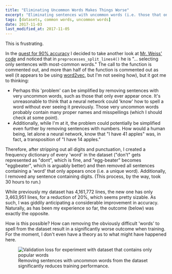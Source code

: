 ```yaml
---
title: "Eliminating Uncommon Words Makes Things Worse"
excerpt: "Eliminating sentences with uncommon words (i.e. those that only appear once) from the dataset does not improve the accuracy of the training, for reasons unknown."
tags: [datasets, common words, uncommon words]
date: 2017-11-03
last_modified_at: 2017-11-05
---
```


This is frustrating.

In the [quest for 90% accuracy](/deep-speeling-blog/motivation-and-goals/) I decided to take another look at [Mr. Weiss' code](https://github.com/MajorTal/DeepSpell/blob/master/keras_spell.py) and noticed that in `preprocesses_split_lines4()` he is "... selecting only sentences with most-common words." The call to the function is commented out, and more than half of the function is commented out as well (it appears to be using [word2vec](https://www.tensorflow.org/tutorials/word2vec), but I'm not seeing how), but it got me to thinking:

* Perhaps this 'problem' can be simplified by removing sentences with very uncommon words, such as those that only ever appear once. It's unreasonable to think that a neural network could 'know' how to spell a word without ever seeing it previously. Those very uncommon words probably contain many proper names and misspellings (which I should check at some point).
* Additionally, while I'm at it, the problem could potentially be simplified even further by removing sentences with numbers. How would a human being, let alone a neural network, know that "I have 41 apples" was, in fact, a transposition of "I have 14 apples."

Therefore, after stripping out all digits and punctuation, I created a frequency dictionary of every 'word' in the dataset ("don't" gets represented as "dont", which is fine, and "egg-beater" becomes "eggbeater", which is arguably better) and then removed all sentences containing a 'word' that only appears once (i.e. a unique word). Additionally, I removed any sentence containing digits. (This process, by the way, took 30 hours to run.)

While previously my dataset has 4,161,772 lines, the new one has only 3,463,951 lines, for a reduction of 20%, which seems pretty sizable. As such, I was giddily anticipating a considerable improvement in accuracy. Naturally, as has been my experience so far, the outcome (below) was exactly the opposite.

How is this possible? How can removing the obviously difficult 'words' to spell from the dataset result in a significantly worse outcome when training. For the moment, I don't even have a theory as to what might have happened here.

<figure>
    <img src="{{ site.baseurl }}/assets/images/popular-words-only.png" alt="Validation loss for experiment with dataset that contains only popular words"/><figcaption>Removing sentences with uncommon words from the dataset significantly reduces training performance.</figcaption>
</figure>
